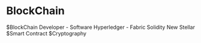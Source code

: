 # BlockChain
$BlockChain Developer - Software
     Hyperledger - Fabric
     Solidity
     New
     Stellar
$Smart Contract
$Cryptography
